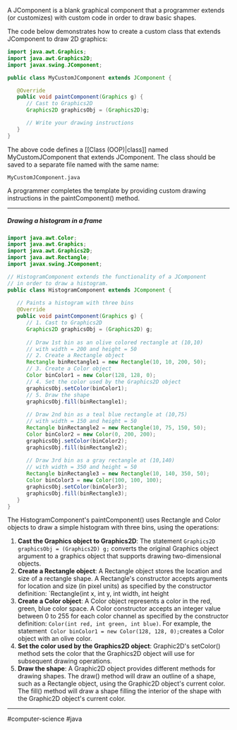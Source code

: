A JComponent is a blank graphical component that a programmer extends (or customizes) with custom code in order to draw basic shapes.

The code below demonstrates how to create a custom class that extends JComponent to draw 2D graphics:

```java
import java.awt.Graphics;
import java.awt.Graphics2D;
import javax.swing.JComponent;

public class MyCustomJComponent extends JComponent {

   @Override
   public void paintComponent(Graphics g) {
      // Cast to Graphics2D
      Graphics2D graphicsObj = (Graphics2D)g;

      // Write your drawing instructions
   }
}
```

The above code defines a [[Class (OOP)|class]] named MyCustomJComponent that extends JComponent. 
The class should be saved to a separate file named with the same name:

`MyCustomJComponent.java` 

A programmer completes the template by providing custom drawing instructions in the paintComponent() method.

---
##### Drawing a histogram in a frame

```java
import java.awt.Color;
import java.awt.Graphics;
import java.awt.Graphics2D;
import java.awt.Rectangle;
import javax.swing.JComponent;

// HistogramComponent extends the functionality of a JComponent
// in order to draw a histogram.
public class HistogramComponent extends JComponent {
   
   // Paints a histogram with three bins
   @Override
   public void paintComponent(Graphics g) {  
      // 1. Cast to Graphics2D
      Graphics2D graphicsObj = (Graphics2D) g;
      
      // Draw 1st bin as an olive colored rectangle at (10,10)
      // with width = 200 and height = 50
      // 2. Create a Rectangle object
      Rectangle binRectangle1 = new Rectangle(10, 10, 200, 50);
      // 3. Create a Color object
      Color binColor1 = new Color(128, 128, 0);
      // 4. Set the color used by the Graphics2D object
      graphicsObj.setColor(binColor1);
      // 5. Draw the shape
      graphicsObj.fill(binRectangle1);
      
      // Draw 2nd bin as a teal blue rectangle at (10,75)
      // with width = 150 and height = 50
      Rectangle binRectangle2 = new Rectangle(10, 75, 150, 50); 
      Color binColor2 = new Color(0, 200, 200);
      graphicsObj.setColor(binColor2);
      graphicsObj.fill(binRectangle2);
      
      // Draw 3rd bin as a gray rectangle at (10,140)
      // with width = 350 and height = 50
      Rectangle binRectangle3 = new Rectangle(10, 140, 350, 50); 
      Color binColor3 = new Color(100, 100, 100);
      graphicsObj.setColor(binColor3);
      graphicsObj.fill(binRectangle3);
   }
}
```

The HistogramComponent's paintComponent() uses Rectangle and Color objects to draw a simple histogram with three bins, using the operations:

1. **Cast the Graphics object to Graphics2D**: The statement `Graphics2D graphicsObj = (Graphics2D) g;` converts the original Graphics object argument to a graphics object that supports drawing two-dimensional objects.
2. **Create a Rectangle object**: A Rectangle object stores the location and size of a rectangle shape. A Rectangle's constructor accepts arguments for location and size (in pixel units) as specified by the constructor definition: `Rectangle(int x, int y, int width, int height
3. **Create a Color object**: A Color object represents a color in the red, green, blue color space. A Color constructor accepts an integer value between 0 to 255 for each color channel as specified by the constructor definition: `Color(int red, int green, int blue)`. For example, the statement  `Color binColor1 = new Color(128, 128, 0);`creates a Color object with an olive color.
4. **Set the color used by the Graphics2D object**: Graphic2D's setColor() method sets the color that the Graphics2D object will use for subsequent drawing operations.
5. **Draw the shape**: A Graphic2D object provides different methods for drawing shapes. The draw() method will draw an outline of a shape, such as a Rectangle object, using the Graphic2D object's current color. The fill() method will draw a shape filling the interior of the shape with the Graphic2D object's current color.

---
#computer-science #java